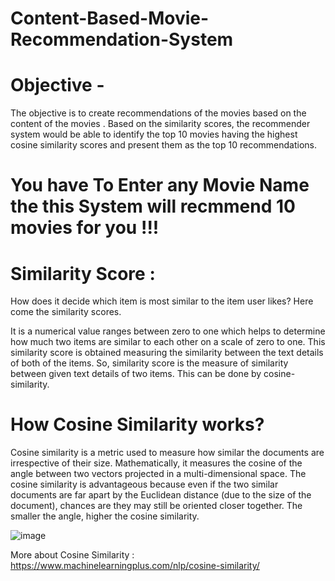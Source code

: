 # Content-Based-Movie-Recommendation-System
# Objective -
The objective is to create recommendations of the movies based on the content of the movies .
Based on the similarity scores, the recommender system would be able to identify the top 10 movies having the highest cosine similarity scores and present them as the top 10 recommendations.
# You have To Enter any Movie Name the this System will recmmend 10 movies for you !!!
# Similarity Score :
How does it decide which item is most similar to the item user likes? Here come the similarity scores.

It is a numerical value ranges between zero to one which helps to determine how much two items are similar to each other on a scale of zero to one. This similarity score is obtained measuring the similarity between the text details of both of the items. So, similarity score is the measure of similarity between given text details of two items. This can be done by cosine-similarity.
# How Cosine Similarity works?
Cosine similarity is a metric used to measure how similar the documents are irrespective of their size. Mathematically, it measures the cosine of the angle between two vectors projected in a multi-dimensional space. The cosine similarity is advantageous because even if the two similar documents are far apart by the Euclidean distance (due to the size of the document), chances are they may still be oriented closer together. The smaller the angle, higher the cosine similarity.

![image](https://github.com/DeepSikdar07/Content-Based-Movie-Recommendation-System/assets/113364701/33590893-b853-43dd-a874-429b295c2e38)

More about Cosine Similarity : https://www.machinelearningplus.com/nlp/cosine-similarity/
